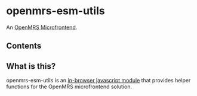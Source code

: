 # openmrs-esm-utils

An [OpenMRS Microfrontend](https://wiki.openmrs.org/display/projects/Frontend+-+SPA+and+Microfrontends).

## Contents

<!-- toc -->

<!-- tocstop -->

## What is this?

openmrs-esm-utils is an [in-browser javascript module](https://github.com/openmrs/openmrs-rfc-frontend/blob/master/text/0002-modules.md)
that provides helper functions for the OpenMRS microfrontend solution.

